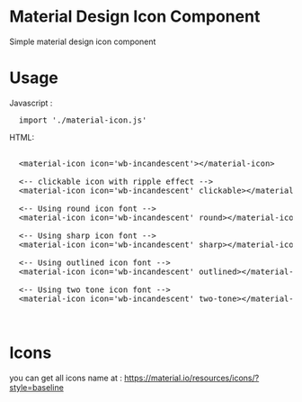 # Material Design Icon Component
Simple material design icon component

# Usage
Javascript :
<pre>
  import './material-icon.js'
</pre>

HTML:
<pre>

  &lt;material-icon icon='wb-incandescent'&gt;&lt;/material-icon&gt;
  
  &lt;-- clickable icon with ripple effect --&gt;
  &lt;material-icon icon='wb-incandescent' clickable&gt;&lt;/material-icon&gt;
  
  &lt;-- Using round icon font --&gt;
  &lt;material-icon icon='wb-incandescent' round&gt;&lt;/material-icon&gt;
  
  &lt;-- Using sharp icon font --&gt;
  &lt;material-icon icon='wb-incandescent' sharp&gt;&lt;/material-icon&gt;
  
  &lt;-- Using outlined icon font --&gt;
  &lt;material-icon icon='wb-incandescent' outlined&gt;&lt;/material-icon&gt;

  &lt;-- Using two tone icon font --&gt;
  &lt;material-icon icon='wb-incandescent' two-tone&gt;&lt;/material-icon&gt;
  
  
</pre>


# Icons
you can get all icons name at : https://material.io/resources/icons/?style=baseline
